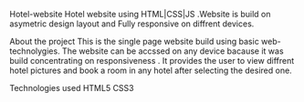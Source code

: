 Hotel-website
Hotel website using HTML|CSS|JS .Website is build on asymetric design layout and Fully responsive on diffrent devices.

About the project
This is the single page website build using basic web-technolygies. The website can be accssed on any device bacause it was build concentrating on responsiveness . It provides the user to view diffrent hotel pictures and book a room in any hotel after selecting the desired one.

Technologies used
HTML5
CSS3
